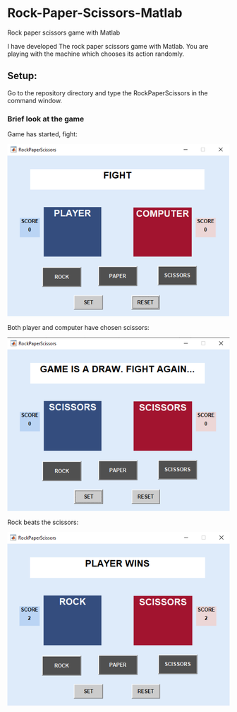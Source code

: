 # Rock-Paper-Scissors-Matlab
Rock paper scissors game with Matlab

I have developed The rock paper scissors game with Matlab. You are playing with the machine which chooses its action randomly.


## Setup:
Go to the repository directory and type the RockPaperScissors in the command window.

<h3>Brief look at the game</h3>

Game has started, fight:
</br>

![start of the game](img/game_start.png) 


Both player and computer have chosen scissors:
</br>

![Draw](img/draw.png) 


Rock beats the scissors:
</br>

![player_win](img/2-2.png) 
